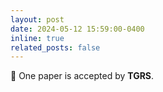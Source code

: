 ```yaml
---
layout: post
date: 2024-05-12 15:59:00-0400
inline: true
related_posts: false
---
```


🎉 One paper is accepted by <b>TGRS</b>.
